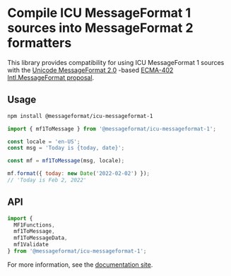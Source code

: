 # Compile ICU MessageFormat 1 sources into MessageFormat 2 formatters

This library provides compatibility for using ICU MessageFormat 1 sources with
the [Unicode MessageFormat 2.0] -based [ECMA-402 Intl.MessageFormat proposal].

[ecma-402 intl.messageformat proposal]: https://github.com/tc39/proposal-intl-messageformat
[unicode messageformat 2.0]: https://github.com/unicode-org/message-format-wg

## Usage

```sh
npm install @messageformat/icu-messageformat-1
```

```js
import { mf1ToMessage } from '@messageformat/icu-messageformat-1';

const locale = 'en-US';
const msg = 'Today is {today, date}';

const mf = mf1ToMessage(msg, locale);

mf.format({ today: new Date('2022-02-02') });
// 'Today is Feb 2, 2022'
```

## API

```js
import {
  MF1Functions,
  mf1ToMessage,
  mf1ToMessageData,
  mf1Validate
} from '@messageformat/icu-messageformat-1';
```

For more information, see the [documentation site](https://messageformat.github.io/).
